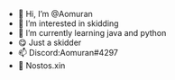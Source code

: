 - 👋 Hi, I’m @Aomuran
- 👀 I’m interested in skidding
- 🌱 I’m currently learning java and python
- 😋 Just a skidder
- 📫 Discord:Aomuran#4297
- 🔗 Nostos.xin

<!---
Aomuran/Aomuran is a ✨ special ✨ repository because its `README.md` (this file) appears on your GitHub profile.
You can click the Preview link to take a look at your changes.
--->
